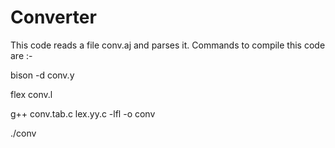 Converter
=========
This code reads a file conv.aj and parses it.
Commands to compile this code are :-

bison -d conv.y

flex conv.l

g++ conv.tab.c lex.yy.c -lfl -o conv

./conv
